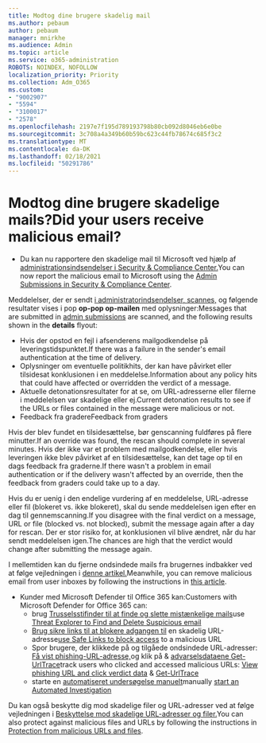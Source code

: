 ```yaml
---
title: Modtog dine brugere skadelig mail
ms.author: pebaum
author: pebaum
manager: mnirkhe
ms.audience: Admin
ms.topic: article
ms.service: o365-administration
ROBOTS: NOINDEX, NOFOLLOW
localization_priority: Priority
ms.collection: Adm_O365
ms.custom:
- "9002907"
- "5594"
- "3100017"
- "2578"
ms.openlocfilehash: 2197e7f195d789193798b80cb092d8046eb6e0be
ms.sourcegitcommit: 3c708a4a349b60b59bc623c44fb78674c685f3c2
ms.translationtype: MT
ms.contentlocale: da-DK
ms.lasthandoff: 02/18/2021
ms.locfileid: "50291786"
---
```

# <a name="did-your-users-receive-malicious-email"></a><span data-ttu-id="4a616-102">Modtog dine brugere skadelige mails?</span><span class="sxs-lookup"><span data-stu-id="4a616-102">Did your users receive malicious email?</span></span>

- <span data-ttu-id="4a616-103">Du kan nu rapportere den skadelige mail til Microsoft ved hjælp af [administrationsindsendelser i Security & Compliance Center.](https://sip.protection.office.com/reportsubmission)</span><span class="sxs-lookup"><span data-stu-id="4a616-103">You can now report the malicious email to Microsoft using the [Admin Submissions in Security & Compliance Center](https://sip.protection.office.com/reportsubmission).</span></span>

<span data-ttu-id="4a616-104">Meddelelser, der er sendt [i administratorindsendelser, scannes,](https://sip.protection.office.com/reportsubmission) og følgende resultater vises i pop **op-pop op-mailen** med oplysninger:</span><span class="sxs-lookup"><span data-stu-id="4a616-104">Messages that are submitted in [admin submissions](https://sip.protection.office.com/reportsubmission) are scanned, and the following results shown in the **details** flyout:</span></span>

- <span data-ttu-id="4a616-105">Hvis der opstod en fejl i afsenderens mailgodkendelse på leveringstidspunktet.</span><span class="sxs-lookup"><span data-stu-id="4a616-105">If there was a failure in the sender's email authentication at the time of delivery.</span></span>
- <span data-ttu-id="4a616-106">Oplysninger om eventuelle politikhits, der kan have påvirket eller tilsidesat konklusionen i en meddelelse.</span><span class="sxs-lookup"><span data-stu-id="4a616-106">Information about any policy hits that could have affected or overridden the verdict of a message.</span></span>
- <span data-ttu-id="4a616-107">Aktuelle detonationsresultater for at se, om URL-adresserne eller filerne i meddelelsen var skadelige eller ej.</span><span class="sxs-lookup"><span data-stu-id="4a616-107">Current detonation results to see if the URLs or files contained in the message were malicious or not.</span></span>
- <span data-ttu-id="4a616-108">Feedback fra gradere</span><span class="sxs-lookup"><span data-stu-id="4a616-108">Feedback from graders</span></span>

<span data-ttu-id="4a616-109">Hvis der blev fundet en tilsidesættelse, bør genscanning fuldføres på flere minutter.</span><span class="sxs-lookup"><span data-stu-id="4a616-109">If an override was found, the rescan should complete in several minutes.</span></span> <span data-ttu-id="4a616-110">Hvis der ikke var et problem med mailgodkendelse, eller hvis leveringen ikke blev påvirket af en tilsidesættelse, kan det tage op til en dags feedback fra graderne.</span><span class="sxs-lookup"><span data-stu-id="4a616-110">If there wasn't a problem in email authentication or if the delivery wasn't affected by an override, then the feedback from graders could take up to a day.</span></span>

<span data-ttu-id="4a616-111">Hvis du er uenig i den endelige vurdering af en meddelelse, URL-adresse eller fil (blokeret vs. ikke blokeret), skal du sende meddelelsen igen efter en dag til gennemscanning.</span><span class="sxs-lookup"><span data-stu-id="4a616-111">If you disagree with the final verdict on a message, URL or file (blocked vs. not blocked), submit the message again after a day for rescan.</span></span> <span data-ttu-id="4a616-112">Der er stor risiko for, at konklusionen vil blive ændret, når du har sendt meddelelsen igen.</span><span class="sxs-lookup"><span data-stu-id="4a616-112">The chances are high that the verdict would change after submitting the message again.</span></span>

<span data-ttu-id="4a616-113">I mellemtiden kan du fjerne ondsindede mails fra brugernes indbakker ved at følge vejledningen i [denne artikel.](https://docs.microsoft.com/microsoft-365/compliance/search-for-and-delete-messages-in-your-organization)</span><span class="sxs-lookup"><span data-stu-id="4a616-113">Meanwhile, you can remove malicious email from user inboxes by following the instructions in [this article](https://docs.microsoft.com/microsoft-365/compliance/search-for-and-delete-messages-in-your-organization).</span></span>

- <span data-ttu-id="4a616-114">Kunder med Microsoft Defender til Office 365 kan:</span><span class="sxs-lookup"><span data-stu-id="4a616-114">Customers with Microsoft Defender for Office 365 can:</span></span>
    - <span data-ttu-id="4a616-115">brug [Trusselsstifinder til at finde og slette mistænkelige mails](https://docs.microsoft.com/microsoft-365/security/office-365-security/investigate-malicious-email-that-was-delivered)</span><span class="sxs-lookup"><span data-stu-id="4a616-115">use [Threat Explorer to Find and Delete Suspicious email](https://docs.microsoft.com/microsoft-365/security/office-365-security/investigate-malicious-email-that-was-delivered)</span></span>
    - <span data-ttu-id="4a616-116">[Brug sikre links til at blokere adgangen til](https://docs.microsoft.com/microsoft-365/security/office-365-security/atp-safe-links) en skadelig URL-adresse</span><span class="sxs-lookup"><span data-stu-id="4a616-116">[use Safe Links to block access](https://docs.microsoft.com/microsoft-365/security/office-365-security/atp-safe-links) to a malicious URL</span></span>
    - <span data-ttu-id="4a616-117">Spor brugere, der klikkede på og tilgåede ondsindede URL-adresser: [Få vist phishing-URL-adresse,](https://docs.microsoft.com/microsoft-365/security/office-365-security/threat-explorer)og klik på  &  [advarselsdataene Get-UrlTrace](https://docs.microsoft.com/powershell/module/exchange/get-urltrace)</span><span class="sxs-lookup"><span data-stu-id="4a616-117">track users who clicked and accessed malicious URLs: [View phishing URL and click verdict data](https://docs.microsoft.com/microsoft-365/security/office-365-security/threat-explorer) & [Get-UrlTrace](https://docs.microsoft.com/powershell/module/exchange/get-urltrace)</span></span>
    - <span data-ttu-id="4a616-118">starte en [automatiseret undersøgelse manuelt](https://docs.microsoft.com/microsoft-365/security/office-365-security/automated-investigation-response-office)</span><span class="sxs-lookup"><span data-stu-id="4a616-118">manually [start an Automated Investigation](https://docs.microsoft.com/microsoft-365/security/office-365-security/automated-investigation-response-office)</span></span>

<span data-ttu-id="4a616-119">Du kan også beskytte dig mod skadelige filer og URL-adresser ved at følge vejledningen i [Beskyttelse mod skadelige URL-adresser og filer.](https://docs.microsoft.com/microsoft-365/security/office-365-security/protect-against-threats)</span><span class="sxs-lookup"><span data-stu-id="4a616-119">You can also protect against malicious files and URLs by following the instructions in [Protection from malicious URLs and files](https://docs.microsoft.com/microsoft-365/security/office-365-security/protect-against-threats).</span></span>